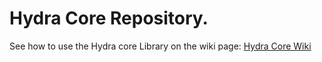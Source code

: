 # Hydra Core Repository.

See how to use the Hydra core Library on the wiki page: [Hydra Core Wiki](https://github.com/AlexandreYembo/hydra-core/wiki)

